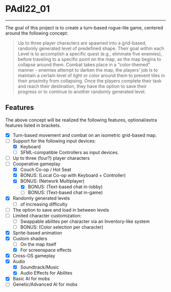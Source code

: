 # PAdI22_01

---

The goal of this project is to create a turn-based rogue-lite game, centered around the following concept:

> Up to three player characters are spawned into a grid-based, randomly generated level of predefined shape.
> Their goal within each Level is to accomplish a specific quest (e.g., eliminate five enemies), before traveling to a specific point on the map, as the map begins to collapse around them.
> Combat takes place in a "color-themed" manner - enemies attempt to darken the map, the players' job is to maintain a certain level of light or color around them to prevent tiles in their proximity from collapsing.
> Once the players complete their task and reach their destination, they have the option to save their progress or to continue to another randomly generated level. 

## Features

The above concept will be realized the following features, optional/extra features listed in brackets.

 - [x] Turn-based movement and combat on an isometric grid-based map.
 - [ ] Support for the following input devices:
   - [x] Keyboard
   - [ ] SFML-compatible Controllers as input devices.
 - [ ] Up to three (four?) player characters
 - [ ] Cooperative gameplay
   - [x] Couch Co-op / Hot Seat
   - [x] BONUS: (Local Co-op with Keyboard + Controller)
   - [x] BONUS: (Network Multiplayer)
      - [x] BONUS: (Text-based chat in-lobby)
      - [ ] BONUS: (Text-based chat in-game)
 - [x] Randomly generated levels
   - [ ] of increasing difficulty
 - [ ] The option to save and load in between levels
 - [ ] Limited character customization:
   - [ ] Swappable abilites per character via an Inventory-like system
   - [ ] BONUS: (Color selection per character)
 - [x] Sprite-based animation
 - [x] Custom shaders
   - [ ] On the map itself
   - [x] For screenspace effects
 - [x] Cross-OS gameplay
 - [x] Audio
   - [x] Soundtrack/Music
   - [x] Audio Effects for Abilites
 - [x] Basic AI for mobs
 - [ ] Genetic/Advanced AI for mobs